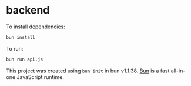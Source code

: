 # backend

To install dependencies:

```bash
bun install
```

To run:

```bash
bun run api.js
```

This project was created using `bun init` in bun v1.1.38. [Bun](https://bun.sh) is a fast all-in-one JavaScript runtime.
